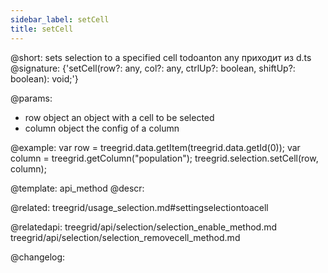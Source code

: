 ```yaml
---
sidebar_label: setCell
title: setCell
---          
```


@short: sets selection to a specified cell
todoanton any приходит из d.ts
@signature: {'setCell(row?: any, col?: any, ctrlUp?: boolean, shiftUp?: boolean): void;'}

@params:
- row     object    an object with a cell to be selected
- column  object    the config of a column

@example:
var row = treegrid.data.getItem(treegrid.data.getId(0));
var column = treegrid.getColumn("population");
treegrid.selection.setCell(row, column);

@template: api_method
@descr:

@related: treegrid/usage_selection.md#settingselectiontoacell

@relatedapi: 
treegrid/api/selection/selection_enable_method.md
treegrid/api/selection/selection_removecell_method.md

@changelog:


